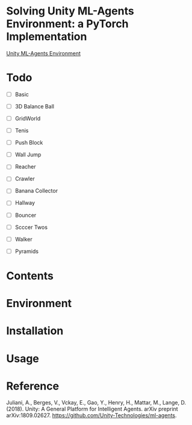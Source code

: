 # Solving Unity ML-Agents Environment: a PyTorch Implementation


[Unity ML-Agents Environment](https://github.com/Unity-Technologies/ml-agents "Unity ML-Agents Github Homepage")


# Todo
- [ ] Basic
- [ ] 3D Balance Ball
- [ ] GridWorld
- [ ] Tenis
- [ ] Push Block
- [ ] Wall Jump
- [ ] Reacher
- [ ] Crawler
- [ ] Banana Collector
- [ ] Hallway
- [ ] Bouncer
- [ ] Scccer Twos
- [ ] Walker
- [ ] Pyramids


# Contents


# Environment


# Installation


# Usage


# Reference

Juliani, A., Berges, V., Vckay, E., Gao, Y., Henry, H., Mattar, M., Lange, D. (2018). Unity: A General Platform for Intelligent Agents. arXiv preprint arXiv:1809.02627. https://github.com/Unity-Technologies/ml-agents.